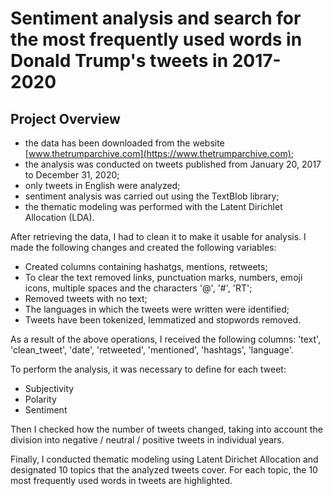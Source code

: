 # Sentiment analysis and search for the most frequently used words in Donald Trump's tweets in 2017-2020
## Project Overview

* the data has been downloaded from the website [www.thetrumparchive.com](https://www.thetrumparchive.com);
* the analysis was conducted on tweets published from January 20, 2017 to December 31, 2020;
* only tweets in English were analyzed;
* sentiment analysis was carried out using the TextBlob library;
* the thematic modeling was performed with the Latent Dirichlet Allocation (LDA).

After retrieving the data, I had to clean it to make it usable for analysis. I made the following changes and created the following variables:

* Created columns containing hashatgs, mentions, retweets;
* To clear the text removed links, punctuation marks, numbers, emoji icons, multiple spaces and the characters '@', '#', 'RT';
* Removed tweets with no text;
* The languages in which the tweets were written were identified;
* Tweets have been tokenized, lemmatized and stopwords removed.

As a result of the above operations, I received the following columns:
'text', 'clean_tweet', 'date', 'retweeted', 'mentioned', 'hashtags', 'language'.

To perform the analysis, it was necessary to define for each tweet:
* Subjectivity
* Polarity
* Sentiment

Then I checked how the number of tweets changed, taking into account the division into negative / neutral / positive tweets in individual years.

Finally, I conducted thematic modeling using Latent Dirichet Allocation and designated 10 topics that the analyzed tweets cover. For each topic, the 10 most frequently used words in tweets are highlighted.
